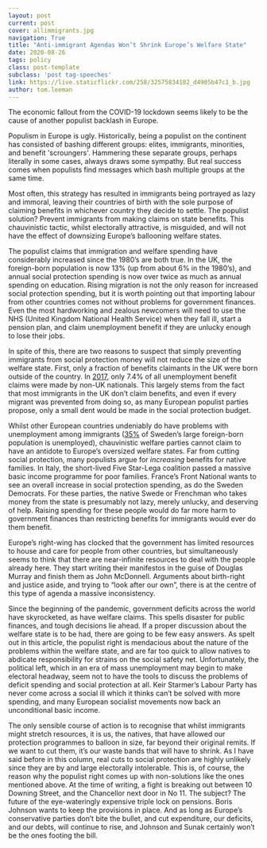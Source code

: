 ```yaml
---
layout: post
current: post
cover: allimmigrants.jpg
navigation: True
title: "Anti-immigrant Agendas Won’t Shrink Europe’s Welfare State"
date: 2020-08-26
tags: policy
class: post-template
subclass: 'post tag-speeches'
link: https://live.staticflickr.com/258/32575834102_d4905b47c1_b.jpg
author: tom.leeman
---
```

The economic fallout from the COVID-19 lockdown seems likely to be the cause of another populist backlash in Europe.



Populism in Europe is ugly. Historically, being a populist on the continent has consisted of bashing different groups: elites, immigrants, minorities, and benefit 'scroungers'. Hammering these separate groups, perhaps literally in some cases, always draws some sympathy. But real success comes when populists find messages which bash multiple groups at the same time.



Most often, this strategy has resulted in immigrants being portrayed as lazy and immoral, leaving their countries of birth with the sole purpose of claiming benefits in whichever country they decide to settle. The populist solution? Prevent immigrants from making claims on state benefits. This chauvinistic tactic, whilst electorally attractive, is misguided, and will not have the effect of downsizing Europe’s ballooning welfare states.



The populist claims that immigration and welfare spending have considerably increased since the 1980’s are both true. In the UK, the foreign-born population is now 13% (up from about 6% in the 1980’s), and annual social protection spending is now over twice as much as annual spending on education. Rising migration is not the only reason for increased social protection spending, but it is worth pointing out that importing labour from other countries comes not without problems for government finances. Even the most hardworking and zealous newcomers will need to use the NHS (United Kingdom National Health Service) when they fall ill, start a pension plan, and claim unemployment benefit if they are unlucky enough to lose their jobs.



In spite of this, there are two reasons to suspect that simply preventing immigrants from social protection money will not reduce the size of the welfare state. First, only a fraction of benefits claimants in the UK were born outside of the country. In [2017](https://commonslibrary.parliament.uk/research-briefings/cbp-7445/), only 7.4% of all unemployment benefit claims were made by non-UK nationals. This largely stems from the fact that most immigrants in the UK don’t claim benefits, and even if every migrant was prevented from doing so, as many European populist parties propose, only a small dent would be made in the social protection budget.



Whilst other European countries undeniably do have problems with unemployment among immigrants ([35%](https://www.scb.se/contentassets/bfca27069b504896af1244d3c837f544/am0401_2017k03_sm_am110sm1704.pdf) of Sweden’s large foreign-born population is unemployed), chauvinistic welfare parties cannot claim to have an antidote to Europe’s oversized welfare states. Far from cutting social protection, many populists argue for *increasing* benefits for native families. In Italy, the short-lived Five Star-Lega coalition passed a massive basic income programme for poor families. France’s Front National wants to see an overall increase in social protection spending, as do the Sweden Democrats. For these parties, the native Swede or Frenchman who takes money from the state is presumably not lazy, merely unlucky, and deserving of help. Raising spending for these people would do far more harm to government finances than restricting benefits for immigrants would ever do them benefit.



Europe’s right-wing has clocked that the government has limited resources to house and care for people from other countries, but simultaneously seems to think that there are near-infinite resources to deal with the people already here. They start writing their manifestos in the guise of Douglas Murray and finish them as John McDonnell. Arguments about birth-right and justice aside, and trying to “look after our own”, there is at the centre of this type of agenda a massive inconsistency.



Since the beginning of the pandemic, government deficits across the world have skyrocketed, as have welfare claims. This spells disaster for public finances, and tough decisions lie ahead. If a proper discussion about the welfare state is to be had, there are going to be few easy answers. As spelt out in this article, the populist right is mendacious about the nature of the problems within the welfare state, and are far too quick to allow natives to abdicate responsibility for strains on the social safety net. Unfortunately, the political left, which in an era of mass unemployment may begin to make electoral headway, seem not to have the tools to discuss the problems of deficit spending and social protection at all. Keir Starmer’s Labour Party has never come across a social ill which it thinks can’t be solved with more spending, and many European socialist movements now back an unconditional basic income.



The only sensible course of action is to recognise that whilst immigrants might stretch resources, it is us, the natives, that have allowed our protection programmes to balloon in size, far beyond their original remits. If we want to cut them, it’s our waste bands that will have to shrink. As I have said before in this column, real cuts to social protection are highly unlikely since they are by and large electorally intolerable. This is, of course, the reason why the populist right comes up with non-solutions like the ones mentioned above. At the time of writing, a fight is breaking out between 10 Downing Street, and the Chancellor next door in No 11. The subject? The future of the eye-wateringly expensive triple lock on pensions. Boris Johnson wants to keep the provisions in place. And as long as Europe’s conservative parties don’t bite the bullet, and cut expenditure, our deficits, and our debts, will continue to rise, and Johnson and Sunak certainly won’t be the ones footing the bill.
